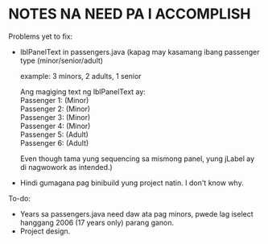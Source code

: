 # NOTES NA NEED PA I ACCOMPLISH

Problems yet to fix:<br />
- lblPanelText in passengers.java (kapag may kasamang ibang passenger type (minor/senior/adult)<br />

  example: 3 minors, 2 adults, 1 senior<br />

  Ang magiging text ng lblPanelText ay:<br />
  Passenger 1: (Minor)<br />
  Passenger 2: (Minor)<br />
  Passenger 3: (Minor)<br />
  Passenger 4: (Minor)<br />
  Passenger 5: (Adult)<br />
  Passenger 6: (Adult)<br />

  Even though tama yung sequencing sa mismong panel, yung jLabel ay di nagwowork as intended.)<br />
  
 - Hindi gumagana pag binibuild yung project natin. I don't know why.

To-do:<br />
- Years sa passengers.java need daw ata pag minors, pwede lag iselect hanggang 2006 (17 years only) parang ganon.<br />
- Project design.
